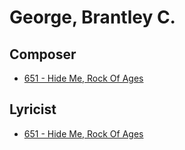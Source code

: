 # George, Brantley C.

## Composer

- [651 - Hide Me, Rock Of Ages](/hymns/651.md)

## Lyricist

- [651 - Hide Me, Rock Of Ages](/hymns/651.md)

